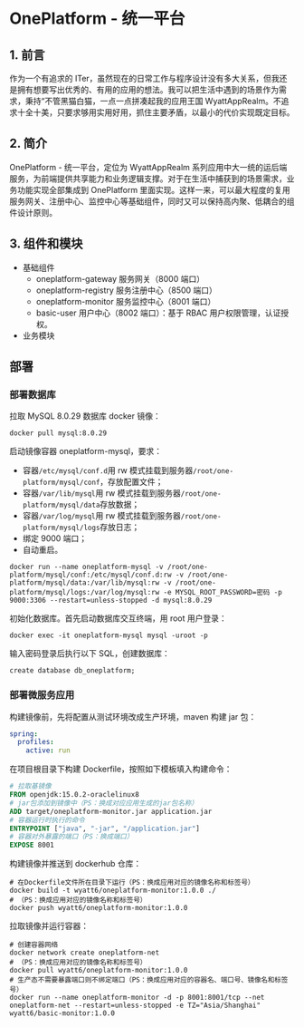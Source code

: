 # OnePlatform - 统一平台

## 1. 前言

作为一个有追求的 ITer，虽然现在的日常工作与程序设计没有多大关系，但我还是拥有想要写出优秀的、有用的应用的想法。我可以把生活中遇到的场景作为需求，秉持“不管黑猫白猫，一点一点拼凑起我的应用王国 WyattAppRealm。不追求十全十美，只要求够用实用好用，抓住主要矛盾，以最小的代价实现既定目标。

## 2. 简介

OnePlatform - 统一平台，定位为 WyattAppRealm 系列应用中大一统的运后端服务，为前端提供共享能力和业务逻辑支撑。对于在生活中捕获到的场景需求，业务功能实现全部集成到 OnePlatform 里面实现。这样一来，可以最大程度的复用服务网关、注册中心、监控中心等基础组件，同时又可以保持高内聚、低耦合的组件设计原则。

## 3. 组件和模块

- 基础组件
  - oneplatform-gateway 服务网关（8000 端口）
  - oneplatform-registry 服务注册中心（8500 端口）
  - oneplatform-monitor 服务监控中心（8001 端口）
  - basic-user 用户中心（8002 端口）：基于 RBAC 用户权限管理，认证授权。
- 业务模块

## 部署

### 部署数据库

拉取 MySQL 8.0.29 数据库 docker 镜像：

```shell
docker pull mysql:8.0.29
```

启动镜像容器 oneplatform-mysql，要求：

- 容器`/etc/mysql/conf.d`用 rw 模式挂载到服务器`/root/one-platform/mysql/conf`，存放配置文件；
- 容器`/var/lib/mysql`用 rw 模式挂载到服务器`/root/one-platform/mysql/data`存放数据；
- 容器`/var/log/mysql`用 rw 模式挂载到服务器`/root/one-platform/mysql/logs`存放日志；
- 绑定 9000 端口；
- 自动重启。

```shell
docker run --name oneplatform-mysql -v /root/one-platform/mysql/conf:/etc/mysql/conf.d:rw -v /root/one-platform/mysql/data:/var/lib/mysql:rw -v /root/one-platform/mysql/logs:/var/log/mysql:rw -e MYSQL_ROOT_PASSWORD=密码 -p 9000:3306 --restart=unless-stopped -d mysql:8.0.29
```

初始化数据库。首先启动数据库交互终端，用 root 用户登录：

```shell
docker exec -it oneplatform-mysql mysql -uroot -p
```

输入密码登录后执行以下 SQL，创建数据库：

```mysql
create database db_oneplatform;
```

### 部署微服务应用

构建镜像前，先将配置从测试环境改成生产环境，maven 构建 jar 包：

```yaml
spring:
  profiles:
    active: run
```

在项目根目录下构建 Dockerfile，按照如下模板填入构建命令：

```dockerfile
# 拉取基镜像
FROM openjdk:15.0.2-oraclelinux8
# jar包添加到镜像中（PS：换成对应应用生成的jar包名称）
ADD target/oneplatform-monitor.jar application.jar
# 容器运行时执行的命令
ENTRYPOINT ["java", "-jar", "/application.jar"]
# 容器对外暴露的端口（PS：换成端口）
EXPOSE 8001
```

构建镜像并推送到 dockerhub 仓库：

```shell
# 在Dockerfile文件所在目录下运行（PS：换成应用对应的镜像名称和标签号）
docker build -t wyatt6/oneplatform-monitor:1.0.0 ./
# （PS：换成应用对应的镜像名称和标签号）
docker push wyatt6/oneplatform-monitor:1.0.0
```

拉取镜像并运行容器：

```shell
# 创建容器网络
docker network create oneplatform-net
# （PS：换成应用对应的镜像名称和标签号）
docker pull wyatt6/oneplatform-monitor:1.0.0
# 生产态不需要暴露端口则不绑定端口（PS：换成应用对应的容器名、端口号、镜像名和标签号）
docker run --name oneplatform-monitor -d -p 8001:8001/tcp --net oneplatform-net --restart=unless-stopped -e TZ="Asia/Shanghai" wyatt6/basic-monitor:1.0.0
```

